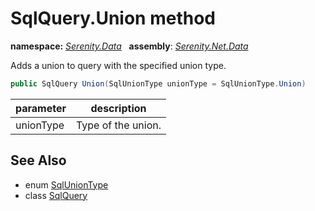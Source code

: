 # SqlQuery.Union method
**namespace:** *[Serenity.Data](../../README.md#serenity.data-namespace)*   **assembly**: *[Serenity.Net.Data](../../README.md)*

Adds a union to query with the specified union type.

```csharp
public SqlQuery Union(SqlUnionType unionType = SqlUnionType.Union)
```

| parameter | description |
| --- | --- |
| unionType | Type of the union. |

## See Also

* enum [SqlUnionType](../SqlUnionType.md)
* class [SqlQuery](../SqlQuery.md)